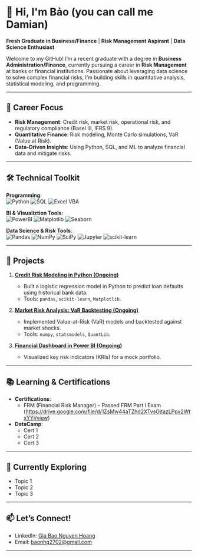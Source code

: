 # 👋 Hi, I'm Bảo (you can call me Damian)  

**Fresh Graduate in Business/Finance** | **Risk Management Aspirant** | **Data Science Enthusiast**  

Welcome to my GitHub! I’m a recent graduate with a degree in **Business Administration/Finance**, currently pursuing a career in **Risk Management** at banks or financial institutions. Passionate about leveraging data science to solve complex financial risks, I’m building skills in quantitative analysis, statistical modeling, and programming.  

---

## 🎯 **Career Focus**  
- **Risk Management**: Credit risk, market risk, operational risk, and regulatory compliance (Basel III, IFRS 9).  
- **Quantitative Finance**: Risk modeling, Monte Carlo simulations, VaR (Value at Risk).  
- **Data-Driven Insights**: Using Python, SQL, and ML to analyze financial data and mitigate risks.  

---

## 🛠️ **Technical Toolkit**  
**Programming**:  
![Python](https://img.shields.io/badge/Python-3776AB?style=flat&logo=python&logoColor=white)
![SQL](https://img.shields.io/badge/SQL-4479A1?style=flat&logo=postgresql&logoColor=white)
![Excel VBA](https://img.shields.io/badge/Excel_VBA-217346?style=flat&logo=microsoftexcel&logoColor=white)

**BI & Visualiztion Tools**:  
![PowerBI](https://img.shields.io/badge/Power_BI-F2C811?style=plastic&logo=powerbi&logoColor=black)
![Matplotlib](https://img.shields.io/badge/Matplotlib-%23ffffff.svg?style=flat&logo=python&logoColor=black&color=11557c)
![Seaborn](https://img.shields.io/badge/Seaborn-4B77BE?style=flat&logo=python&logoColor=white)

**Data Science & Risk Tools**:  
![Pandas](https://img.shields.io/badge/Pandas-150458?style=flat&logo=pandas&logoColor=white)
![NumPy](https://img.shields.io/badge/NumPy-013243?style=flat&logo=numpy&logoColor=white)
![SciPy](https://img.shields.io/badge/SciPy-8CAAE6?style=flat&logo=scipy&logoColor=white)
![Jupyter](https://img.shields.io/badge/Jupyter-F37626?style=flat&logo=jupyter&logoColor=white)
![scikit-learn](https://img.shields.io/badge/scikit--learn-%23F7931E.svg?style=flat&logo=scikit-learn&logoColor=white)

---

## 📂 **Projects**  
1. **[Credit Risk Modeling in Python (Ongoing)](https://github.com/yourusername/credit-risk-model)**  
   - Built a logistic regression model in Python to predict loan defaults using historical bank data.  
   - Tools: `pandas`, `scikit-learn`, `Matplotlib`.  

2. **[Market Risk Analysis: VaR Backtesting (Ongoing)](https://github.com/yourusername/var-backtesting)**  
   - Implemented Value-at-Risk (VaR) models and backtested against market shocks.  
   - Tools: `numpy`, `statsmodels`, `QuantLib`.  

3. **[Financial Dashboard in Power BI (Ongoing)](https://github.com/yourusername/finance-dashboard)**  
   - Visualized key risk indicators (KRIs) for a mock portfolio.  

---

## 📚 **Learning & Certifications**  
- **Certifications**:  
  - FRM (Financial Risk Manager) – Passed FRM Part I Exam (https://drive.google.com/file/d/1ZsMw44aTZhd2XTvsOjtazLPpx2WtxYYj/view)
- **DataCamp**:  
  - Cert 1
  - Cert 2
  - Cert 3

---

## 🌱 **Currently Exploring**  
- Topic 1
- Topic 2
- Topic 3

---

## 📫 **Let’s Connect!**  
- LinkedIn: [Gia Bao Nguyen Hoang]([https://linkedin.com/in/yourprofile](https://www.linkedin.com/in/baonhg27/))  
- Email: baonhg2702@gmail.com  

--- 
